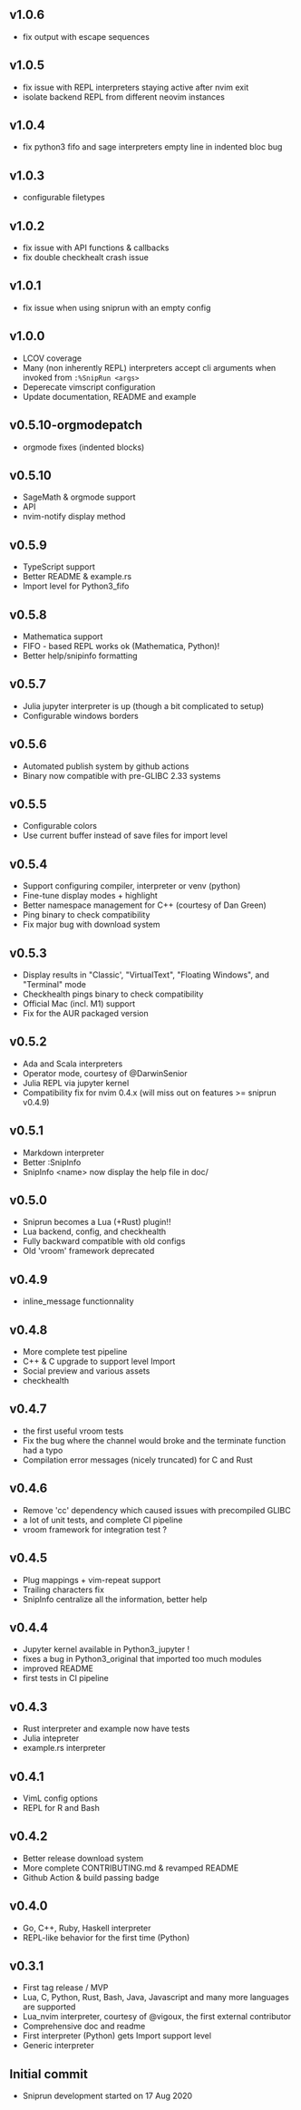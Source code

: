 ## v1.0.6
- fix output with escape sequences

## v1.0.5
- fix issue with REPL interpreters staying active after nvim exit
- isolate backend REPL from different neovim instances

## v1.0.4
- fix python3 fifo and sage interpreters empty line in indented bloc bug

## v1.0.3
- configurable filetypes

## v1.0.2
- fix issue with API functions & callbacks
- fix double checkhealt crash issue

## v1.0.1
- fix issue when using sniprun with an empty config

## v1.0.0
- LCOV coverage
- Many (non inherently REPL) interpreters accept cli arguments when invoked from `:%SnipRun <args>`
- Deperecate vimscript configuration
- Update documentation, README and example

## v0.5.10-orgmodepatch
- orgmode fixes (indented blocks)

## v0.5.10 
- SageMath & orgmode support
- API
- nvim-notify display method

## v0.5.9
- TypeScript support
- Better README & example.rs
- Import level for Python3\_fifo


## v0.5.8
- Mathematica support
- FIFO - based REPL works ok (Mathematica, Python)!
- Better help/snipinfo formatting


## v0.5.7
- Julia jupyter interpreter is up (though a bit complicated to setup)
- Configurable windows borders


## v0.5.6
- Automated publish system by github actions
- Binary now compatible with pre-GLIBC 2.33 systems


## v0.5.5
- Configurable colors
- Use current buffer instead of save files for import level


## v0.5.4
- Support configuring compiler, interpreter or venv (python)
- Fine-tune display modes + highlight
- Better namespace management for C++ (courtesy of Dan Green)
- Ping binary to check compatibility
- Fix major bug with download system


## v0.5.3
- Display results in "Classic', "VirtualText", "Floating Windows", and "Terminal" mode
- Checkhealth pings binary to check compatibility
- Official Mac (incl. M1) support
- Fix for the AUR packaged version


## v0.5.2
- Ada and Scala interpreters
- Operator mode, courtesy of @DarwinSenior
- Julia REPL via jupyter kernel
- Compatibility fix for nvim 0.4.x (will miss out on features >= sniprun v0.4.9)


## v0.5.1 
- Markdown interpreter
- Better :SnipInfo
- SnipInfo \<name> now display the help file in doc/

## v0.5.0
- Sniprun becomes a Lua (+Rust) plugin!!
- Lua backend, config, and checkhealth
- Fully backward compatible with old configs
- Old 'vroom' framework deprecated


## v0.4.9
- inline_message functionnality


## v0.4.8
- More complete test pipeline
- C++ & C upgrade to support level Import
- Social preview and various assets
- checkhealth


## v0.4.7
- the first useful vroom tests
- Fix the bug where the channel would broke and the terminate function had a typo
- Compilation error messages (nicely truncated) for C and Rust


## v0.4.6
- Remove 'cc' dependency which caused issues with precompiled GLIBC
- a lot of unit tests, and complete CI pipeline
- vroom framework for integration test ?


## v0.4.5
- Plug mappings + vim-repeat support
- Trailing characters fix
- SnipInfo centralize all the information, better help


## v0.4.4
- Jupyter kernel available in Python3_jupyter !
- fixes a bug in Python3_original that imported too much modules
- improved README
- first tests in CI pipeline


## v0.4.3
- Rust interpreter and example now have tests
- Julia intepreter
- example.rs interpreter


## v0.4.1
- VimL config options
- REPL for R and Bash


## v0.4.2
- Better release download system
- More complete CONTRIBUTING.md & revamped README
- Github Action & build passing badge


## v0.4.0
- Go, C++, Ruby, Haskell interpreter
- REPL-like behavior for the first time (Python)


## v0.3.1
- First tag release / MVP
- Lua, C, Python, Rust, Bash, Java, Javascript and many more languages are supported
- Lua_nvim interpreter, courtesy of @vigoux, the first external contributor
- Comprehensive doc and readme
- First interpreter (Python) gets Import support level
- Generic interpreter



## Initial commit
- Sniprun development started on 17 Aug 2020
